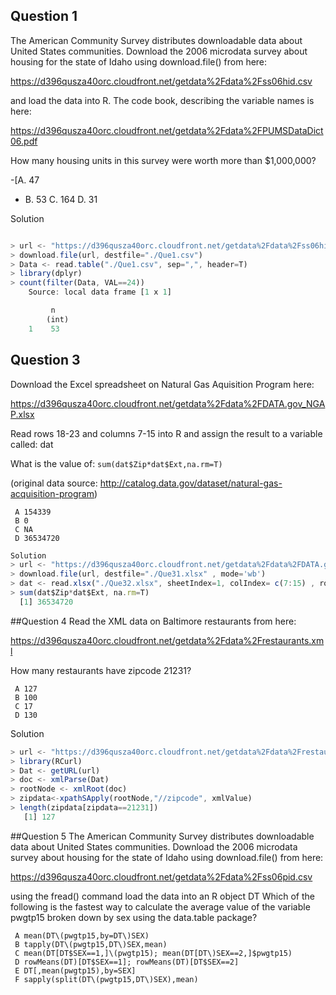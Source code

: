 ## Question 1
The American Community Survey distributes downloadable data about United States communities. Download the 2006 microdata survey about housing for the state of Idaho using download.file() from here:

https://d396qusza40orc.cloudfront.net/getdata%2Fdata%2Fss06hid.csv

and load the data into R. The code book, describing the variable names is here:

https://d396qusza40orc.cloudfront.net/getdata%2Fdata%2FPUMSDataDict06.pdf

How many housing units in this survey were worth more than $1,000,000?

-[A. 47
- B. 53
 C. 164
 D. 31

 Solution
```javascript

> url <- "https://d396qusza40orc.cloudfront.net/getdata%2Fdata%2Fss06hid.csv"
> download.file(url, destfile="./Que1.csv")
> Data <- read.table("./Que1.csv", sep=",", header=T)
> library(dplyr)
> count(filter(Data, VAL==24))
	Source: local data frame [1 x 1]

  	     n
 	    (int)
	1    53
```

## Question 3
Download the Excel spreadsheet on Natural Gas Aquisition Program here:

https://d396qusza40orc.cloudfront.net/getdata%2Fdata%2FDATA.gov_NGAP.xlsx

Read rows 18-23 and columns 7-15 into R and assign the result to a variable called: dat

What is the value of: `sum(dat$Zip*dat$Ext,na.rm=T)`

(original data source: http://catalog.data.gov/dataset/natural-gas-acquisition-program)
```
 A 154339
 B 0
 C NA
 D 36534720
```
```javascript
Solution
> url <- "https://d396qusza40orc.cloudfront.net/getdata%2Fdata%2FDATA.gov_NGAP.xlsx"
> download.file(url, destfile="./Que31.xlsx" , mode='wb')
> dat <- read.xlsx("./Que32.xlsx", sheetIndex=1, colIndex= c(7:15) , rowIndex=c(18:23))
> sum(dat$Zip*dat$Ext, na.rm=T)
  [1] 36534720
```
##Question 4
Read the XML data on Baltimore restaurants from here:

https://d396qusza40orc.cloudfront.net/getdata%2Fdata%2Frestaurants.xml

How many restaurants have zipcode 21231?
```
 A 127
 B 100
 C 17
 D 130
```
Solution
```javascript
> url <- "https://d396qusza40orc.cloudfront.net/getdata%2Fdata%2Frestaurants.xml"
> library(RCurl)
> Dat <- getURL(url)
> doc <- xmlParse(Dat)
> rootNode <- xmlRoot(doc)
> zipdata<-xpathSApply(rootNode,"//zipcode", xmlValue)
> length(zipdata[zipdata==21231])
   [1] 127
```
##Question 5
The American Community Survey distributes downloadable data about United States communities. Download the 2006 microdata survey about housing for the state of Idaho using download.file() from here:

https://d396qusza40orc.cloudfront.net/getdata%2Fdata%2Fss06pid.csv

using the fread() command load the data into an R object DT Which of the following is the fastest way to calculate the average value of the variable pwgtp15 broken down by sex using the data.table package?
```
 A mean(DT\(pwgtp15,by=DT\)SEX)
 B tapply(DT\(pwgtp15,DT\)SEX,mean)
 C mean(DT[DT$SEX==1,]\(pwgtp15); mean(DT[DT\)SEX==2,]$pwgtp15)
 D rowMeans(DT)[DT$SEX==1]; rowMeans(DT)[DT$SEX==2]
 E DT[,mean(pwgtp15),by=SEX]
 F sapply(split(DT\(pwgtp15,DT\)SEX),mean)
 ```
